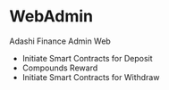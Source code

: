 # WebAdmin
Adashi Finance Admin Web
- Initiate Smart Contracts for Deposit
- Compounds Reward
- Initiate Smart Contracts for Withdraw
